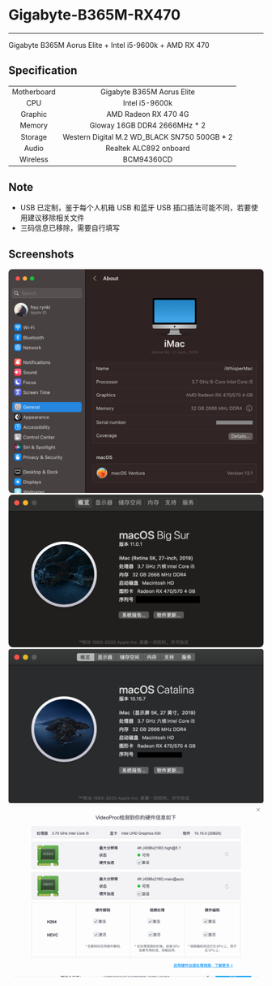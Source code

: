 # Gigabyte-B365M-RX470
---

Gigabyte B365M Aorus Elite + Intel i5-9600k + AMD RX 470

## Specification

|                 |                                                 |
| :-------------: | :---------------------------------------------: |
|   Motherboard   |    Gigabyte B365M Aorus Elite                   |
|   CPU           |    Intel i5-9600k                               |
|   Graphic       |    AMD Radeon RX 470 4G                         |
|   Memory        |    Gloway 16GB DDR4 2666MHz * 2                 |
|   Storage       |    Western Digital M.2 WD_BLACK SN750 500GB * 2 |
|   Audio         |    Realtek ALC892 onboard                       |
|   Wireless      |    BCM94360CD                                   |

## Note

- USB 已定制，鉴于每个人机箱 USB 和蓝牙 USB 插口插法可能不同，若要使用建议移除相关文件
- 三码信息已移除，需要自行填写

## Screenshots

![](https://raw.githubusercontent.com/Shy07/gigabyte-b365m-rx470/master/snap04.png)
![](https://raw.githubusercontent.com/Shy07/gigabyte-b365m-rx470/master/snap03.png)
![](https://raw.githubusercontent.com/Shy07/gigabyte-b365m-rx470/master/snap01.png)
![](https://raw.githubusercontent.com/Shy07/gigabyte-b365m-rx470/master/snap02.png)
